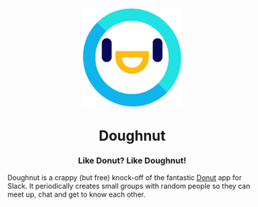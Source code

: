 <p align="center">
  <img src="./assets/doughnut.png" alt="Doughnut logo" height="200" width="200">
  <h1 align="center">Doughnut</h1>
</p>
<h3 align="center">Like Donut? Like Doughnut!</h3>

Doughnut is a crappy (but free) knock-off of the fantastic [Donut](https://www.donut.com/) app for Slack. It periodically creates small groups with random people so they can meet up, chat and get to know each other.
